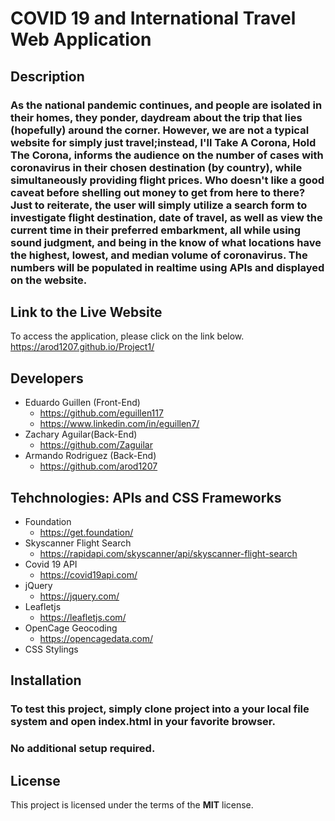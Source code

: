 # COVID 19 and International Travel Web Application

## Description
### As the national pandemic continues, and people are isolated in their homes, they ponder, daydream about the trip that lies (hopefully) around the corner. However, we are not a typical website for simply just travel;instead, I'll Take A Corona, Hold The Corona, informs the audience on the number of cases with coronavirus in their chosen destination (by country), while simultaneously providing flight prices. Who doesn't like a good caveat before shelling out money to get from here to there? Just to reiterate, the user will simply utilize a search form to investigate flight destination, date of travel, as well as view the current time in their preferred embarkment, all while using sound judgment, and being in the know of what locations have the highest, lowest, and median volume of coronavirus. The numbers will be populated in realtime using APIs and displayed on the website. 

## Link to the Live Website
To access the application, please click on the link below. 
https://arod1207.github.io/Project1/


## Developers
* Eduardo Guillen (Front-End)
    * https://github.com/eguillen117
    * https://www.linkedin.com/in/eguillen7/
* Zachary Aguilar(Back-End)
    * https://github.com/Zaguilar
* Armando Rodriguez (Back-End)
    * https://github.com/arod1207

## Tehchnologies: APIs and CSS Frameworks
* Foundation
    * https://get.foundation/
* Skyscanner Flight Search
    * https://rapidapi.com/skyscanner/api/skyscanner-flight-search
* Covid 19 API
    * https://covid19api.com/
* jQuery
    * https://jquery.com/
* Leafletjs
    * https://leafletjs.com/
* OpenCage Geocoding
    * https://opencagedata.com/
* CSS Stylings

## Installation
### To test this project, simply clone project into a your local file system and open index.html in your favorite browser.
### No additional setup required.

## License
This project is licensed under the terms of the **MIT** license.





